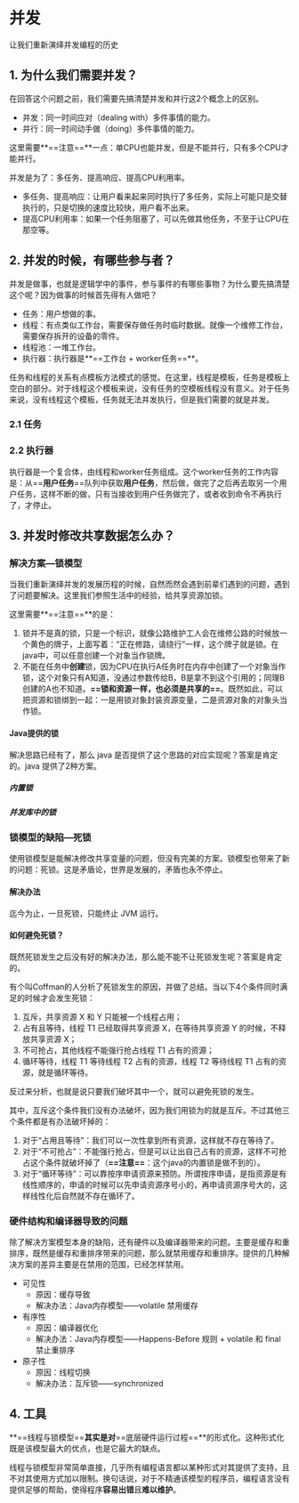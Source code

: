 # 并发

让我们重新演绎并发编程的历史

## 1. 为什么我们需要并发？

在回答这个问题之前，我们需要先搞清楚并发和并行这2个概念上的区别。

- 并发：同一时间应对（dealing with）多件事情的能力。
- 并行：同一时间动手做（doing）多件事情的能力。

这里需要**==注意==**一点：单CPU也能并发，但是不能并行，只有多个CPU才能并行。

并发是为了：多任务、提高响应、提高CPU利用率。

- 多任务、提高响应：让用户看来起来同时执行了多任务，实际上可能只是交替执行的，只是切换的速度比较快，用户看不出来。
- 提高CPU利用率：如果一个任务阻塞了，可以先做其他任务，不至于让CPU在那空等。

## 2. 并发的时候，有哪些参与者？

并发是做事，也就是逻辑学中的事件，参与事件的有哪些事物？为什么要先搞清楚这个呢？因为做事的时候首先得有人做吧？

- 任务：用户想做的事。
- 线程：有点类似工作台，需要保存做任务时临时数据。就像一个维修工作台，需要保存拆开的设备的零件。
- 线程池：一堆工作台。
- 执行器：执行器是**==工作台 + worker任务==**。

任务和线程的关系有点模板方法模式的感觉。在这里，线程是模板，任务是模板上空白的部分。对于线程这个模板来说，没有任务的空模板线程没有意义。对于任务来说，没有线程这个模板，任务就无法并发执行，但是我们需要的就是并发。

### 2.1 任务



### 2.2 执行器

执行器是一个复合体，由线程和worker任务组成。这个worker任务的工作内容是：从==**用户任务**==队列中获取**用户任务**，然后做，做完了之后再去取另一个用户任务，这样不断的做，只有当接收到用户任务做完了，或者收到命令不再执行了，才停止。

## 3. 并发时修改共享数据怎么办？

### 解决方案—锁模型

当我们重新演绎并发的发展历程的时候，自然而然会遇到前辈们遇到的问题，遇到了问题要解决。这里我们参照生活中的经验，给共享资源加锁。

这里需要**==注意==**的是：

1. 锁并不是真的锁，只是一个标识，就像公路维护工人会在维修公路的时候放一个黄色的牌子，上面写着：“正在修路，请绕行”一样，这个牌子就是锁。在 java中，可以任意创建一个对象当作锁牌。
2. 不能在任务中**创建**锁，因为CPU在执行A任务时在内存中创建了一个对象当作锁，这个对象只有A知道，没通过参数传给B，B是拿不到这个引用的；同理B创建的A也不知道。**==锁和资源一样，也必须是共享的==**。既然如此，可以把资源和锁绑到一起：一是用锁对象封装资源变量，二是资源对象的对象头当作锁。

#### Java提供的锁

解决思路已经有了，那么 java 是否提供了这个思路的对应实现呢？答案是肯定的。java 提供了2种方案。

##### 内置锁

##### 并发库中的锁

### 锁模型的缺陷—死锁

使用锁模型是能解决修改共享变量的问题，但没有完美的方案。锁模型也带来了新的问题：死锁。这是矛盾论，世界是发展的，矛盾也永不停止。

#### 解决办法

迄今为止，一旦死锁，只能终止 JVM 运行。

#### 如何避免死锁？

既然死锁发生之后没有好的解决办法，那么能不能不让死锁发生呢？答案是肯定的。

有个叫Coffman的人分析了死锁发生的原因，并做了总结。当以下4个条件同时满足的时候才会发生死锁：

1. 互斥，共享资源 X 和 Y 只能被一个线程占用；
2. 占有且等待，线程 T1 已经取得共享资源 X，在等待共享资源 Y 的时候，不释放共享资源 X；
3. 不可抢占，其他线程不能强行抢占线程 T1 占有的资源；
4. 循环等待，线程 T1 等待线程 T2 占有的资源，线程 T2 等待线程 T1 占有的资源，就是循环等待。

反过来分析，也就是说只要我们破坏其中一个，就可以避免死锁的发生。

其中，互斥这个条件我们没有办法破坏，因为我们用锁为的就是互斥。不过其他三个条件都是有办法破坏掉的：

1. 对于“占用且等待”：我们可以一次性拿到所有资源，这样就不存在等待了。
2. 对于“不可抢占”：不能强行抢占，但是可以让出自己占有的资源，这样不可抢占这个条件就破坏掉了（**==注意==**：这个java的内置锁是做不到的）。
3. 对于“循环等待”：可以靠按序申请资源来预防。所谓按序申请，是指资源是有线性顺序的，申请的时候可以先申请资源序号小的，再申请资源序号大的，这样线性化后自然就不存在循环了。

### 硬件结构和编译器导致的问题

除了解决方案模型本身的缺陷，还有硬件以及编译器带来的问题。主要是缓存和重排序，既然是缓存和重排序带来的问题，那么就禁用缓存和重排序。提供的几种解决方案的差异主要是在禁用的范围，已经怎样禁用。

- 可见性
  - 原因：缓存导致
  - 解决办法：Java内存模型——volatile 禁用缓存
- 有序性
  - 原因：编译器优化
  - 解决办法：Java内存模型——Happens-Before 规则 + volatile 和 final 禁止重排序
- 原子性
  - 原因：线程切换
  - 解决办法：互斥锁——synchronized

## 4. 工具

**==线程与锁模型==**其实是对**==底层硬件运行过程==**的形式化。这种形式化既是该模型最大的优点，也是它最大的缺点。

线程与锁模型非常简单直接，几乎所有编程语言都以某种形式对其提供了支持，且不对其使用方式加以限制。换句话说，对于不精通该模型的程序员，编程语言没有提供足够的帮助，使得程序**容易出错**且**难以维护**。





